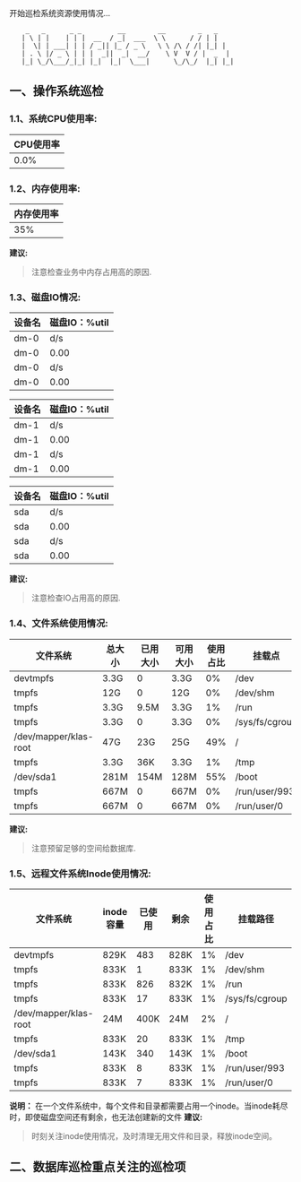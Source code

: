 开始巡检系统资源使用情况...

		_   _      _ _         __        __        _   _
	   | \ | |    | | |  __  / _|  ___  \ \      / / | |
	   |  \| | ___| | | / _|| |_ / _ \   \ \ /\ / /| |_| |
	   | . \ |/ _ \ | | |  _||  _|  __/    \ V  V / |  _  |
	   |_| \_/\___/_|_| |_|  |_|  \___|      \_/\_/  |_| |_|
		

## 一、操作系统巡检

### 1.1、系统CPU使用率:

| CPU使用率 |
|-----------|
| 0.0% |

### 1.2、内存使用率:

| 内存使用率 |
|------------|
| 35% |

**建议:** 
   > 注意检查业务中内存占用高的原因. 
### 1.3、磁盘IO情况:

| 设备名 | 磁盘IO：%util |
|---------|------------|
| dm-0 | d/s |
| dm-0 | 0.00 |
| dm-0 | d/s |
| dm-0 | 0.00 |

| 设备名 | 磁盘IO：%util |
|---------|------------|
| dm-1 | d/s |
| dm-1 | 0.00 |
| dm-1 | d/s |
| dm-1 | 0.00 |

| 设备名 | 磁盘IO：%util |
|---------|------------|
| sda | d/s |
| sda | 0.00 |
| sda | d/s |
| sda | 0.00 |

**建议:** 
   > 注意检查IO占用高的原因.
### 1.4、文件系统使用情况:

| 文件系统       | 总大小     | 已用大小     | 可用大小     | 使用占比     | 挂载点   |
|--------------|----------|----------|----------|----------|--------|
| devtmpfs | 3.3G | 0 | 3.3G | 0% | /dev |
| tmpfs | 12G | 0 | 12G | 0% | /dev/shm |
| tmpfs | 3.3G | 9.5M | 3.3G | 1% | /run |
| tmpfs | 3.3G | 0 | 3.3G | 0% | /sys/fs/cgroup |
| /dev/mapper/klas-root | 47G | 23G | 25G | 49% | / |
| tmpfs | 3.3G | 36K | 3.3G | 1% | /tmp |
| /dev/sda1 | 281M | 154M | 128M | 55% | /boot |
| tmpfs | 667M | 0 | 667M | 0% | /run/user/993 |
| tmpfs | 667M | 0 | 667M | 0% | /run/user/0 |

**建议:** 
   > 注意预留足够的空间给数据库. 
### 1.5、远程文件系统Inode使用情况:

| 文件系统     | inode容量 | 已使用 | 剩余 | 使用占比 | 挂载路径   |
|------------|----------|------|------|---------|----------|
| devtmpfs | 829K | 483 | 828K | 1% | /dev |
| tmpfs | 833K | 1 | 833K | 1% | /dev/shm |
| tmpfs | 833K | 826 | 832K | 1% | /run |
| tmpfs | 833K | 17 | 833K | 1% | /sys/fs/cgroup |
| /dev/mapper/klas-root | 24M | 400K | 24M | 2% | / |
| tmpfs | 833K | 20 | 833K | 1% | /tmp |
| /dev/sda1 | 143K | 340 | 143K | 1% | /boot |
| tmpfs | 833K | 8 | 833K | 1% | /run/user/993 |
| tmpfs | 833K | 7 | 833K | 1% | /run/user/0 |

**说明：** 在一个文件系统中，每个文件和目录都需要占用一个inode。当inode耗尽时，即使磁盘空间还有剩余，也无法创建新的文件
**建议:** 
 > 时刻关注inode使用情况，及时清理无用文件和目录，释放inode空间。

## 二、数据库巡检重点关注的巡检项

